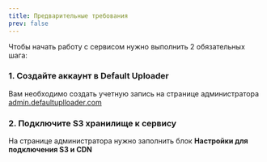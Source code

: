 ```yaml
---
title: Предварительные требования
prev: false
---
```


Чтобы начать работу с сервисом нужно выполнить 2 обязательных шага:

### 1. Создайте аккаунт в Default Uploader

Вам необходимо создать учетную запись на странице администратора [admin.defaultuplloader.com](https://admin.defaultuploader.com)

### 2. Подключите S3 хранилище к сервису

На странице администратора нужно заполнить блок **Настройки для подключения S3 и CDN** 